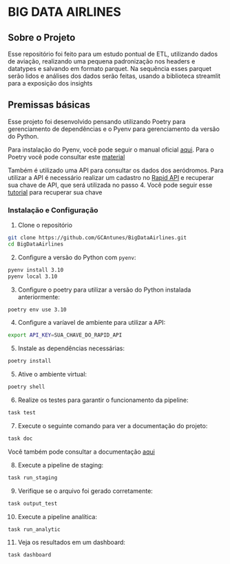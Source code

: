 # BIG DATA AIRLINES

## Sobre o Projeto

Esse repositório foi feito para um estudo pontual de ETL, utilizando dados de aviação, realizando uma pequena padronização nos headers e datatypes e salvando em formato parquet. Na sequência esses parquet serão lidos e análises dos dados serão feitas, usando a biblioteca streamlit para a exposição dos insights

## Premissas básicas

Esse projeto foi desenvolvido pensando utilizando Poetry para gerenciamento de dependências e o Pyenv para gerenciamento da versão do Python.

Para instalação do Pyenv, você pode seguir o manual oficial [aqui](https://github.com/pyenv/pyenv/#installation). Para o Poetry você pode consultar este [material](https://python-poetry.org/docs/#installation)

Também é utilizado uma API para consultar os dados dos aeródromos. Para utilizar a API é necessário realizar um cadastro no [Rapid API](https://rapidapi.com/) e recuperar sua chave de API, que será utilizada no passo 4. Você pode seguir esse [tutorial](https://docs.rapidapi.com/docs/keys-and-key-rotation) para recuperar sua chave

### Instalação e Configuração

1. Clone o repositório
```bash
git clone https://github.com/GCAntunes/BigDataAirlines.git
cd BigDataAirlines
```

2. Configure a versão do Python com `pyenv`:

```bash
pyenv install 3.10
pyenv local 3.10
```

3. Configure o poetry para utilizar a versão do Python instalada anteriormente:

```bash
poetry env use 3.10
```

4. Configure a varíavel de ambiente para utilizar a API:

```bash
export API_KEY=SUA_CHAVE_DO_RAPID_API
```

5. Instale as dependências necessárias:

```bash
poetry install
```

5. Ative o ambiente virtual:

```bash
poetry shell
```

6. Realize os testes para garantir o funcionamento da pipeline:

```bash
task test
```

7. Execute o seguinte comando para ver a documentação do projeto:

```bash
task doc
```
Você também pode consultar a documentação [aqui](https://gcantunes.github.io/BigDataAirlines/)

8. Execute a pipeline de staging:

```bash
task run_staging
```

9. Verifique se o arquivo foi gerado corretamente:

```bash
task output_test
```

10. Execute a pipeline analítica:

```bash
task run_analytic
```

11. Veja os resultados em um dashboard:

```bash
task dashboard
```